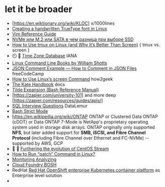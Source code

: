 # let it be broader 
- 	[https://en.wiktionary.org/wiki/KLOC]	x/1000lines
- 	[ Creating a handwritten TrueType font in Linux ](https://gordonlesti.com/creating-a-handwritten-truetype-font-in-linux/) 
- 	[Vim Reference Guide](https://learnbyexample.github.io/vim_reference/cover.html) 
- 	[ NVMe или M.2 или SATA в чем разница при выборе SSD ](https://www.how-fixit.in.ua/uk-ua/stati/nvme-m2-sata-ssd.html)
- 	[How to Use tmux on Linux (and Why It’s Better Than Screen)](https://www.howtogeek.com/671422/how-to-use-tmux-on-linux-and-why-its-better-than-screen/)  { tmux vs. screen }
- 	⏲️ 🌲 [Time Zone Database](https://www.iana.org/time-zones) IANA 
- 	[Linux Command Line Books by William Shotts](http://linuxcommand.org/tlcl.php) 
- 	[JSON Comment Example — How to Comment in JSON Files](https://www.freecodecamp.org/news/json-comment-example-how-to-comment-in-json-files/) freeCodeCamp
- 	[How to Use Linux’s screen Command](https://www.howtogeek.com/662422/how-to-use-linuxs-screen-command/) how2geek 
- 	[The Kate Handbook](https://docs.kde.org/stable5/en/kate/kate//) docs
- 	[Tilde Expansion (Bash Reference Manual)](https://www.gnu.org/software/bash/manual/html_node/Tilde-Expansion.html)
- 	[https://zapier.com/university-101] and more deep [https://zapier.com/resources/guides/apis/]
- 	[SQL Interview Questions](https://datalemur.com/sql-interview-questions) DataLemur
- 	[Bash Strict Mode](http://redsymbol.net/articles/unofficial-bash-strict-mode/)
- 	https://en.wikipedia.org/wiki/ONTAP  ONTAP or Clustered Data ONTAP (cDOT) or Data ONTAP 7-Mode is NetApp's proprietary operating system used in storage disk arrays.
ONTAP originally only supported **NFS**, but later added support for **SMB, iSCSI, and Fibre Channel Protocol** (including Fibre Channel over Ethernet and FC-NVMe) -- supported by AWS, GCP 
- 	🍂 📆 [Furthering the evolution of CentOS Stream](https://www.redhat.com/en/blog/furthering-evolution-centos-stream)
- 	[How to Run “patch” Command in Linux?](https://linuxhint.com/run-patch-command-in-linux/)
- 	[ Monitoring Analyzing ](https://docs.victoriametrics.com/Quick-Start.html)
- 	[Cloud Foundry BOSH](https://bosh.io/docs/)
- 	RedHat [Red Hat OpenShift enterprise Kubernetes container platform](https://www.redhat.com/en/technologies/cloud-computing/openshift) as Enterprise level solution
- 	
